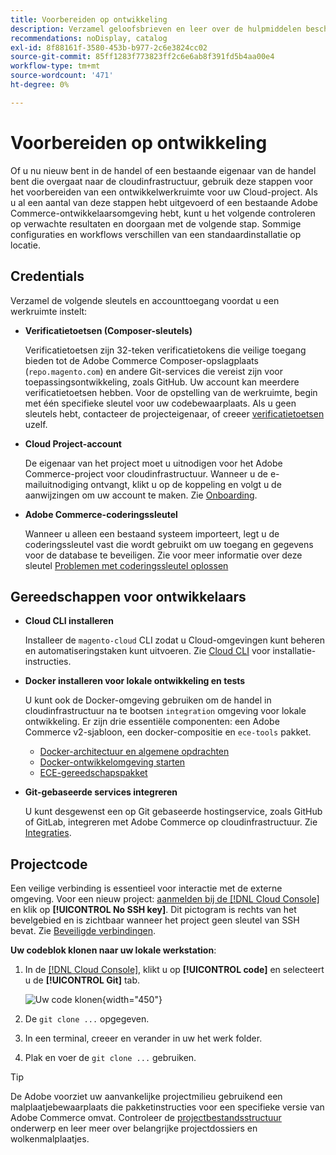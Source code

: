 ```yaml
---
title: Voorbereiden op ontwikkeling
description: Verzamel geloofsbrieven en leer over de hulpmiddelen beschikbaar aan opstelling een ontwikkelingswerkruimte voor gebruik met uw Handel op het project van de wolkeninfrastructuur.
recommendations: noDisplay, catalog
exl-id: 8f88161f-3580-453b-b977-2c6e3824cc02
source-git-commit: 85ff1283f773823ff2c6e6ab8f391fd5b4aa00e4
workflow-type: tm+mt
source-wordcount: '471'
ht-degree: 0%

---
```


# Voorbereiden op ontwikkeling

Of u nu nieuw bent in de handel of een bestaande eigenaar van de handel bent die overgaat naar de cloudinfrastructuur, gebruik deze stappen voor het voorbereiden van een ontwikkelwerkruimte voor uw Cloud-project. Als u al een aantal van deze stappen hebt uitgevoerd of een bestaande Adobe Commerce-ontwikkelaarsomgeving hebt, kunt u het volgende controleren op verwachte resultaten en doorgaan met de volgende stap. Sommige configuraties en workflows verschillen van een standaardinstallatie op locatie.

## Credentials

Verzamel de volgende sleutels en accounttoegang voordat u een werkruimte instelt:

- **Verificatietoetsen (Composer-sleutels)**

  Verificatietoetsen zijn 32-teken verificatietokens die veilige toegang bieden tot de Adobe Commerce Composer-opslagplaats (`repo.magento.com`) en andere Git-services die vereist zijn voor toepassingsontwikkeling, zoals GitHub. Uw account kan meerdere verificatietoetsen hebben. Voor de opstelling van de werkruimte, begin met één specifieke sleutel voor uw codebewaarplaats. Als u geen sleutels hebt, contacteer de projecteigenaar, of creeer [verificatietoetsen](../cloud-guide/development/authentication-keys.md) uzelf.

- **Cloud Project-account**

  De eigenaar van het project moet u uitnodigen voor het Adobe Commerce-project voor cloudinfrastructuur. Wanneer u de e-mailuitnodiging ontvangt, klikt u op de koppeling en volgt u de aanwijzingen om uw account te maken. Zie [Onboarding](onboarding.md).

- **Adobe Commerce-coderingssleutel**

  Wanneer u alleen een bestaand systeem importeert, legt u de coderingssleutel vast die wordt gebruikt om uw toegang en gegevens voor de database te beveiligen. Zie voor meer informatie over deze sleutel [Problemen met coderingssleutel oplossen](https://experienceleague.adobe.com/docs/commerce-knowledge-base/kb/troubleshooting/miscellaneous/resolve-issues-with-encryption-key.html)

## Gereedschappen voor ontwikkelaars

- **Cloud CLI installeren**

  Installeer de `magento-cloud` CLI zodat u Cloud-omgevingen kunt beheren en automatiseringstaken kunt uitvoeren. Zie [Cloud CLI](../cloud-guide/dev-tools/cloud-cli-overview.md) voor installatie-instructies.

- **Docker installeren voor lokale ontwikkeling en tests**

  U kunt ook de Docker-omgeving gebruiken om de handel in cloudinfrastructuur na te bootsen `integration` omgeving voor lokale ontwikkeling. Er zijn drie essentiële componenten: een Adobe Commerce v2-sjabloon, een docker-compositie en `ece-tools` pakket.

   - [Docker-architectuur en algemene opdrachten](../cloud-guide/dev-tools/cloud-docker.md)
   - [Docker-ontwikkelomgeving starten](https://developer.adobe.com/commerce/cloud-tools/docker/setup/)
   - [ECE-gereedschapspakket](../cloud-guide/dev-tools/package-overview.md)

- **Git-gebaseerde services integreren**

  U kunt desgewenst een op Git gebaseerde hostingservice, zoals GitHub of GitLab, integreren met Adobe Commerce op cloudinfrastructuur. Zie [Integraties](../cloud-guide/integrations/overview.md).

## Projectcode

Een veilige verbinding is essentieel voor interactie met de externe omgeving. Voor een nieuw project: [aanmelden bij de [!DNL Cloud Console]](https://console.adobecommerce.com) en klik op **[!UICONTROL No SSH key]**. Dit pictogram is rechts van het bevelgebied en is zichtbaar wanneer het project geen sleutel van SSH bevat. Zie [Beveiligde verbindingen](../cloud-guide/development/secure-connections.md#add-an-ssh-public-key-to-your-account).

**Uw codeblok klonen naar uw lokale werkstation**:

1. In de [[!DNL Cloud Console]](https://console.adobecommerce.com), klikt u op **[!UICONTROL code]** en selecteert u de **[!UICONTROL Git]** tab.

   ![Uw code klonen](../assets/ui-git-code.png){width="450"}

1. De `git clone ...` opgegeven.

1. In een terminal, creeer en verander in uw het werk folder.

1. Plak en voer de `git clone ...` gebruiken.

>[!TIP]
>
>De Adobe voorziet uw aanvankelijke projectmilieu gebruikend een malplaatjebewaarplaats die pakketinstructies voor een specifieke versie van Adobe Commerce omvat. Controleer de [projectbestandsstructuur](../cloud-guide/project/file-structure.md) onderwerp en leer meer over belangrijke projectdossiers en wolkenmalplaatjes.
